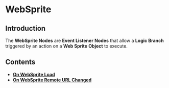 # WebSprite

## Introduction

The **WebSprite Nodes** are **Event Listener** **Nodes** that allow a **Logic Branch** triggered by an action on a **Web Sprite** **Object** to execute.

## Contents

* [**On WebSprite Load**](on-websprite-load.md)
* [**On WebSprite Remote URL Changed**](on-websprite-remote-url-changed.md)